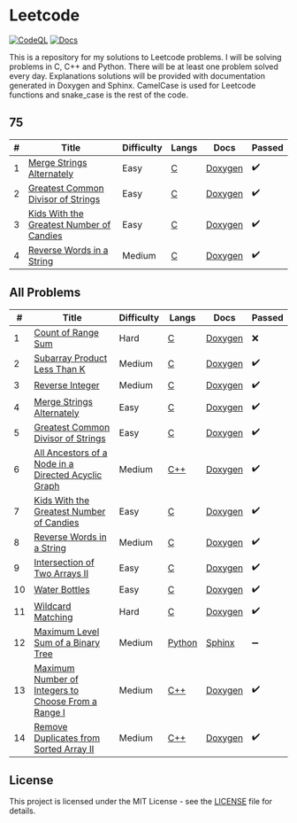 # Leetcode

[![CodeQL](https://github.com/milosz275/leetcode/actions/workflows/codeql.yml/badge.svg)](https://github.com/milosz275/leetcode/actions/workflows/codeql.yml)
[![Docs](https://github.com/milosz275/leetcode/actions/workflows/docs.yml/badge.svg)](https://github.com/milosz275/leetcode/actions/workflows/docs.yml)

This is a repository for my solutions to Leetcode problems. I will be solving problems in C, C++ and Python. There will be at least one problem solved every day. Explanations solutions will be provided with documentation generated in Doxygen and Sphinx. CamelCase is used for Leetcode functions and snake_case is the rest of the code.

## 75

| # | Title | Difficulty | Langs | Docs | Passed |
|---| ----- | ---------- | ----- | ---- | ------ |
| 1 | [Merge Strings Alternately](https://leetcode.com/problems/merge-strings-alternately/) | Easy | [C](merge-strings-alternately/main.c) | [Doxygen](https://milosz275.github.io/leetcode/merge-strings-alternately/) | ✔️ |
| 2 | [Greatest Common Divisor of Strings](https://leetcode.com/problems/greatest-common-divisor-of-strings/) | Easy | [C](greatest-common-divisor-of-strings/main.c) | [Doxygen](https://milosz275.github.io/leetcode/greatest-common-divisor-of-strings/) | ✔️ |
| 3 | [Kids With the Greatest Number of Candies](https://leetcode.com/problems/kids-with-the-greatest-number-of-candies/) | Easy | [C](kids-with-the-greatest-number-of-candies/main.c) | [Doxygen](https://milosz275.github.io/leetcode/kids-with-the-greatest-number-of-candies/) | ✔️ |
| 4 | [Reverse Words in a String](https://leetcode.com/problems/reverse-words-in-a-string/) | Medium | [C](reverse-words-in-a-string/main.c) | [Doxygen](https://milosz275.github.io/leetcode/reverse-words-in-a-string/) | ✔️ |

## All Problems

| # | Title | Difficulty | Langs | Docs | Passed |
|---| ----- | ---------- | ----- | ---- | ------ |
| 1 | [Count of Range Sum](https://leetcode.com/problems/count-of-range-sum/) | Hard | [C](count-of-range-sum/main.c) | [Doxygen](https://milosz275.github.io/leetcode/count-of-range-sum/) | ❌ |
| 2 | [Subarray Product Less Than K](https://leetcode.com/problems/subarray-product-less-than-k/) | Medium | [C](subarray-product-less-than-k/main.c) | [Doxygen](https://milosz275.github.io/leetcode/subarray-product-less-than-k/) | ✔️ |
| 3 | [Reverse Integer](https://leetcode.com/problems/reverse-integer/) | Medium | [C](reverse-integer/main.c) | [Doxygen](https://milosz275.github.io/leetcode/reverse-integer/) | ✔️ |
| 4 | [Merge Strings Alternately](https://leetcode.com/problems/merge-strings-alternately/) | Easy | [C](merge-strings-alternately/main.c) | [Doxygen](https://milosz275.github.io/leetcode/merge-strings-alternately/) | ✔️ |
| 5 | [Greatest Common Divisor of Strings](https://leetcode.com/problems/greatest-common-divisor-of-strings/) | Easy | [C](greatest-common-divisor-of-strings/main.c) | [Doxygen](https://milosz275.github.io/leetcode/greatest-common-divisor-of-strings/) | ✔️ |
| 6 | [All Ancestors of a Node in a Directed Acyclic Graph](https://leetcode.com/problems/all-ancestors-of-a-node-in-a-directed-acyclic-graph/) | Medium | [C++](all-ancestors-of-a-node-in-a-dag/main.cpp) | [Doxygen](https://milosz275.github.io/leetcode/all-ancestors-of-a-node-in-a-dag/) | ✔️ |
| 7 | [Kids With the Greatest Number of Candies](https://leetcode.com/problems/kids-with-the-greatest-number-of-candies/) | Easy | [C](kids-with-the-greatest-number-of-candies/main.c) | [Doxygen](https://milosz275.github.io/leetcode/kids-with-the-greatest-number-of-candies/) | ✔️ |
| 8 | [Reverse Words in a String](https://leetcode.com/problems/reverse-words-in-a-string/) | Medium | [C](reverse-words-in-a-string/main.c) | [Doxygen](https://milosz275.github.io/leetcode/reverse-words-in-a-string/) | ✔️ |
| 9 | [Intersection of Two Arrays II](https://leetcode.com/problems/intersection-of-two-arrays-ii/) | Easy | [C](intersection-of-two-arrays-ii/main.c) | [Doxygen](https://milosz275.github.io/leetcode/intersection-of-two-arrays-ii/) | ✔️ |
| 10 | [Water Bottles](https://leetcode.com/problems/water-bottles/) | Easy | [C](water-bottles/main.c) | [Doxygen](https://milosz275.github.io/leetcode/water-bottles/) | ✔️ |
| 11 | [Wildcard Matching](https://leetcode.com/problems/wildcard-matching/) | Hard | [C](wildcard-matching/main.c) | [Doxygen](https://milosz275.github.io/leetcode/wildcard-matching/) | ✔️ |
| 12 | [Maximum Level Sum of a Binary Tree](https://leetcode.com/problems/maximum-level-sum-of-a-binary-tree/) | Medium | [Python](maximum-level-sum-of-a-binary-tree/main.py) | [Sphinx](https://milosz275.github.io/leetcode/maximum-level-sum-of-a-binary-tree/) | ➖ |
| 13 | [Maximum Number of Integers to Choose From a Range I](https://leetcode.com/problems/maximum-number-of-integers-to-choose-from-a-range-i/) | Medium | [C++](maximum-number-of-integers-to-choose-from-a-range-i/main.cpp) | [Doxygen](https://milosz275.github.io/leetcode/maximum-number-of-integers-to-choose-from-a-range-i/) | ✔️ |
| 14 | [Remove Duplicates from Sorted Array II](https://leetcode.com/problems/remove-duplicates-from-sorted-array-ii/) | Medium | [C++](remove-duplicates-from-sorted-array-ii/main.cpp) | [Doxygen](https://milosz275.github.io/leetcode/remove-duplicates-from-sorted-array-ii/) | ✔️ |
<!-- This marks table end for milosz275.github.io/leetcode scraper -->

## License

This project is licensed under the MIT License - see the [LICENSE](LICENSE) file for details.
